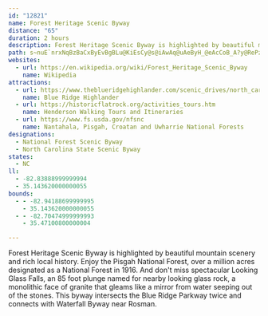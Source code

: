 ```yaml
---
id: "12821"
name: Forest Heritage Scenic Byway
distance: "65"
duration: 2 hours
description: Forest Heritage Scenic Byway is highlighted by beautiful mountain scenery and rich local history in the Pisgah National Forest.
path: s~nuE`nrxNqBzBaCxByEvBgBLu@KiEsCy@s@iAwAq@uAeByH_@eAcCoB_A?y@RePzEm@G_@Yi@y@_@eBM_Bf@_EcAuCeBwA}BgDgBgD{@aAo@e@mBq@w@O_A?aAf@qCrCgDzDy@vB_BzC_@j@eA~@gAl@eCr@qFRyA`A_CvC_@dBc@nA_AbBgFtDMx@_BxEOx@BfDIdAYz@c@R{@NiA`B}A`AiAB}AM[KIKYs@u@kD]aAoByCUgCJkBEk@yA{BiAgAc@I_EDm@^e@pAw@TQ^SbA_@r@cAt@oAb@iAEoBg@W@_D~AyA^{Nm@wCd@gF`@}CdB[XSd@BxBNn@rAd@^p@?dBYzCi@j@u@f@sCxEiAhCmAd@mClE_@dAs@d@_A?cA_@iH_As@?]JWRqAjB{@r@_ARqFPy@}C}CMe@Mg@yBWe@sA_BcBOo@[mBiCgB}A[?S\A`@x@jA?l@OvADd@rFzERd@D`A[p@}@fAUJyBEgBj@oBLcAjAeAn@sCVkFEIVAf@x@~@Jf@iAdCu@rDc@x@u@f@wCBcAN_BbAe@t@w@Bq@tBsApBqBlAiFdC{GrGoAr@mEn@_BN_NlEoAF}@MiAk@{@eA}BoEi@k@e@S_QmDiA]aF{@yAFo@VuF`FiA@g@GoFyC[GeAJi@Ty@~@eIzNuA`ByBrAiLdBeBp@}@rAcAtBk@xDo@h[SfFOx@y@lC}GzHqH~JwB|Ae@H}D@}JOoGqAyFsBo@KiABmB^oAzAi@rAI`I[~EStAo@vAyCrCaHlHsDzCcUlLeHlB_@P}@r@_D`FcA`Hy@nI_ArDOVk@XmDSiARmAx@kIvLa@bA{C`Fu@pBo@|@o@Ty@n@I|@HrBXrCi@`CPlCa@fC}@|BcArAyC`Am@b@a@bA_ArJw@xBoCfFyBfCc@bABx@Vz@h@dAR~AEzAUfAGvAfB~JHrB_@bAc@N_@KoAyBs@g@cA?YRu@hB]nAK`CRnBVdAl@j@r@XhC\r@b@d@j@bBxC|ElOhB~BvCjFdBxAl@jA`@dBHrAUp@e@LkFqA_ADSp@RxCS^k@Ro@CeFqGUIe@JcBlCi@XSMKe@iB{Ci@Qy@?]RKVZfEKd@OZoBbAmArCi@HiCiBcAIe@HmEfDg@RoAfA{Ab@gB?gDeBuEsCqAk@iGs@yBg@qE_BuAw@qAoAoCsB_A]y@JgDjAoADi@e@u@mAqAkEq@_AcA_@_ADkHrCk@?sAqAqAuCa@]g@MaAAcA`@m@bAoAnDsF~Es@f@sAVuAe@wAeA{@Mo@Jq@X[ZiBfDy@\u@?_G}AiBYoFh@gGe@o@]c@g@Mm@A_BX}@h@u@n@cBEwDS}CUmAi@s@}@g@oADy@^yBfBs@Xo@Fi@Qu@i@w@qBkAaAyAY}CnB_ANeNw@wBwAaEuEaA_BmAiHi@sA{@y@cA_@yCYaAEaANgC~Ee@Pw@EkBkBiBiCc@iBiAmAM_@?{AUk@{@D}A`Ay@lD_@\}@^sERuAMs@Y_@c@_Aa@sADcAm@m@O{@AURYBSKk@sAc@e@m@IoCT}D~@cDUwE~AYVSj@K`AbBbJx@dARL`AbBfE`FLj@Cf@u@x@q@BqAk@{GaHiDwGqFePe@y@yAw@sDe@SJcAxAk@j@gFfCs@P}@@y@Kk@NU`@?j@^xADx@IZSVe@?k@_@y@S_ACc@PiAvB_B@qEScASmBsBy@k@{@EiBdAy@@mCs@_A{@s@_B{@m@i@EiAFgAd@eB`@w@Ak@s@s@qB_@m@e@a@g@QyACQGg@mAoA]k@a@mD{EaBeB_Cy@cDScByDUaAE_BMk@K_@s@k@iBGwG_AkHsAiD_Di@y@s@mB_@Ki@VEn@Nv@jFhKI\SZo@B_B?sAQs@Xo@pBs@z@eDx@cCVcBYaBy@kAeAiAq@wC~@mCGsFkAc@R[f@sA~@sAXiCAs@s@{@k@}A_@eA?gBbA[z@O~BYr@qCdGk@n@y@rCyAdC?f@N\~AlATd@Hf@?`A{@nCOlAD`Ax@pAx@r@`@lAAj@SXcE~@iAn@cBxAiDrASb@En@Nv@bCrFB`BMpA_@t@eAd@wBb@cBLiDx@}APiC?u@QgBs@yC_A_AC}Bu@_BDS`@e@fDg@jAq@`AaAh@q@NiBTg@Oe@HUROf@MvFe@bA_BjC_@lDz@rCfBjBF`AiAjAw@j@]z@YjAKrAWfAg@x@cCdAs@r@Yx@_AlEiBlEc@v@yDfD}Aj@iB@_BKwCPo@l@iAjCy@n@sAt@o@@cAM_CD}A^oAlAqBfDqBnCy@|CYzAGvAF`Cd@dCcDfMs@nBu@r@iCb@cAUaJwFqFq@iGsA{Ea@{ALqCjAgDvCaBjBqEjDwCfBk@@iBc@mB}@eAmAgHy@aBKeBf@sA~@c@Ny@?yA_@mBcA}EiDmEqBeG{BwAWyAAoBUo@Is@]y@y@}DcIs@oBuAuBg@YaASmSQgK^q@G[]o@eA_@_BmA{B{AmB}@_@sDaDcB_AcCcAsA}MKk@_@a@c@We@AOJWzAsAjBg@RqDmAqEw@oBm@qKgF_Aw@yAoBiAeCqDaDk@s@Si@_AiA}DqBcDyBwGe@kEo@o@c@u@oAy@c@i@Go@YwHq@cBq@o@i@cAcAcAgBiBgBsE_AcA?eB^s@d@sCzDu@xA}@dDUxBIlCo@|DcAnBu@r@sCdAmAl@sGzEsAQo@[]We@u@S_AUmDYmPUgBY_AsAe@kHDi@Y[e@Sm@Ek@?a@b@kBzAaC`EmFb@mA?wAo@sBi@k@iAg@gAEk@JyJxCuF`CgCp@sALcEm@mAy@k@_Bc@uMk@sDy@mBJeAIeBHiJXyDe@{FWyGQ_AYs@_AmBiA_AuFyAcBS_A@kBd@cBp@c@Du@QkJeHsDeQc@mAaIaIm@c@cGiByAcA{LiO[m@ScAMoCBcQO_A[c@kD[iC_@uAa@sBcAs@o@wFkCgDQ_H~@wDp@}ECc@MyBKsCyBsDuGsA_BqIiGy@_AXsAr@kBdC_En@yApDmXbA_ErBqDfPiTzCuEtAmEdAiIl@sIXyAhA{BpFwIn@gCNoBWwCWgAcD{JqBaHi@yBe@mDK{FTeDXyAhCuHvH{NbFuKpBsFtFoUlBoFh@w@fCyBrC{AdCIpGe@hAYhAs@t@y@l@aAb@wA^iC?kBIqAoBwHg@sDBgBRwAn@aB~B_FlBaChH{Kf@yAZyBN_EK{B_@yAw@eBuAyBiAy@qDuB_@k@QeADwBbA}DdB}Eh@cAhAyAlAw@|EaAbFc@xEu@jBk@`@]v@{@n@aBPeCAy@g@oFBc@l@sAlNuKzF{CvDe@hCEpJfBnOxDrCRnAGpKcC`VaGxCD|Bb@vJfAfG^lDDrEErCm@pI_EjGyBdB]|AJhF`D|B|AnBlBlA~Ad@LfADdBa@dAkBv@{BHk@?mA]aMB_Dd@sBh@Wl@GhA^`@^bAdBrAzCj@l@hAvBrAhApCbBhAtAnBjEXTn@PzIDxAM|Ac@x@c@p@u@zIoLtAg@r@EhC^`Ap@nAlBj@lDb@zEl@|Ax@`A`BdAlMrDhEHfC[~D_A`JgChCgAbAq@lBYxA?vDp@|LzFtHdAxBl@lCC~Cg@rA{@xBoCd@{@l@aBb@sFTy@Ts@|@kA|HyDx@m@xAeBrCmA|B_@lF?bBXdCjA\f@Rp@JtAEfBDvAZdC?lBW`BOjB^z@t@h@vErB|C`DdBz@|AVt@D|BSrBRpFtAhDJfI~@`GvCrBEh@Kd@]b@m@V{@F}AG{@W_AqCqDoB}Ao@EaDFu@Py@d@i@?SWBg@bAeCp@_D|@{@\q@CWO_@_@YcB[yCKc@[YqB_@m@yB_@_Be@{CPu@YKi@n@{B?_Cs@{Cm@gFXq@fBs@T_@Iy@o@eC?aAJi@\a@h@YdBGh@Qx@s@r@wArA[dAkAVAnA`@`@A`Au@d@m@NuCNs@cAeBAk@Ta@b@_@CYn@mEn@mALo@C[_@k@KEkGMeB]YSIUHyCT_Ab@eAjAyArAs@nAsAKmBT_CK_@gDmD_@Se@EmA?[IsAuAg@MyE?cCfAIEeAoDg@eAkD_B{Ac@QYJiB^w@jDu@hAXn@f@~A?pDYpBx@jAFhBa@jCkCb@Mx@GbCXbATtB[v@Yh@CpAV|@`At@xAl@`FlAvDdA~@lCr@j@?h@QLQJu@KeAm@Gu@NyA?OM]u@a@{K{AyIQy@]c@kB{@]aBDsAViBZaADmAUcA_AIwEd@wBtAcEjAiClBc@DWQkB{HF_AxAsDhBgGr@aBtAkB\_A@m@E_@_@e@i@Gu@Fi@Pm@?c@QUq@H{@d@]bE^p@XdAbBR`AOjAsA~F@x@RXh@FhAm@Ze@v@m@r@YdA?bBZd@Mb@_@r@sCNSj@_@vFy@|BIrAUtAs@vB}AxBaAzNeCdAA`AFdCr@lCjAlAXnBDlDg@jACxHjAxDz@~E|B`ClB|ArBdA`A|I`MvAfAr@XpI\hBVhAl@x@zAp@jDEfDRv@nAbBvFfGrB|AnAe@RSTq@xBgKl@uA`Ay@|@OlHDhA|@lFhF|Ax@~CbAfC`@nBdApE`FrA~@tAFtH{AbARhAxAdARr@m@bAsCd@Yz@?fAr@nA^vCMhBS|Bi@hAAxGzAb@VxB~Bh@Xh@ErBmAbAQn@JnCdCbAf@d@Dr@KdBw@l@c@nAiB~@g@hB_BpDaAl@q@hBuDhAmJ^s@XQhB_At@G^JlBt@TVrA`Dx@^~@?TG`A}@~@uChBeAxEqBdJ{IbFgCt@s@L]ScFD_@pCyCNYR_CCqBZcDv@sC~@_A`GsD^k@TaAD}AKs@e@aAgAs@k@SmBYaEXa@Eg@SU_@SkABm@r@eAhEwBfF_B|@g@pAgC~K_FrBYrDrA|ABNI~@u@^_AhA{H\}At@o@nAOh@Ah@Jx@x@Zt@R|AKzBJv@fD`Iz@`A|@LxA[pGc@rAa@bDaCt@eAvCmFdAaDnAeFf@eDN{Ij@}KXsA|A_ChAy@t@QxDJvBdAhBl@lBAnBwApDoJdByA`J_DlDoE|@sBn@cDZyBRoCSsDS}@qAoAkCS{B`AaFlMoAfAsA^uAMcAq@eKuNmEuE_AcBM_A?s@R{@bGoOfAqDz@uFVgCTsEEaKwA{KoGcTIaCFiCRcB\yAhIgOjCsGt@sCvEqUhEoW|DoSbBwK~@eDrAsCrByCxEsDlAs@rDU`EkA~A}@nBoBl@eAbAaEnCiSd@yEfA{F
websites:
  - url: https://en.wikipedia.org/wiki/Forest_Heritage_Scenic_Byway
    name: Wikipedia
attractions:
  - url: https://www.theblueridgehighlander.com/scenic_drives/north_carolina/Forest-Heritage-National-Scenic-Byway/
    name: Blue Ridge Highlander
  - url: https://historicflatrock.org/activities_tours.htm
    name: Henderson Walking Tours and Itineraries
  - url: https://www.fs.usda.gov/nfsnc
    name: Nantahala, Pisgah, Croatan and Uwharrie National Forests
designations:
  - National Forest Scenic Byway
  - North Carolina State Scenic Byway
states:
  - NC
ll:
  - -82.83888999999994
  - 35.143620000000055
bounds:
  - - -82.94188699999995
    - 35.143620000000055
  - - -82.70474999999993
    - 35.47100800000004

---
```


Forest Heritage Scenic Byway is highlighted by beautiful mountain scenery and rich local history.  Enjoy the Pisgah National Forest, over a million acres designated as a National Forest in 1916.  And don't miss spectacular Looking Glass Falls, an 85 foot plunge named for nearby looking glass rock, a monolithic face of granite that gleams like a mirror from water seeping out of the stones.  This byway intersects the Blue Ridge Parkway twice and connects with Waterfall Byway near Rosman.
